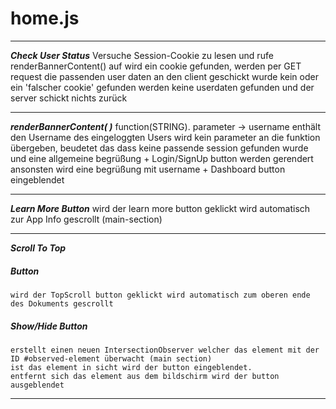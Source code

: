 <h1>home.js</h1>

---------------------------------------------------------------------------

**_Check User Status_**
    Versuche Session-Cookie zu lesen und rufe renderBannerContent() auf
    wird ein cookie gefunden, werden per GET request die passenden user daten an den client geschickt
    wurde kein oder ein 'falscher cookie' gefunden werden keine userdaten gefunden und der server schickt nichts zurück

---------------------------------------------------------------------------

**_renderBannerContent( )_**
    function(STRING). parameter -> username enthält den Username des eingeloggten Users
    wird kein parameter an die funktion übergeben, beudetet das dass keine passende session gefunden wurde
    und eine allgemeine begrüßung + Login/SignUp button werden gerendert
    ansonsten wird eine begrüßung mit username + Dashboard button eingeblendet

---------------------------------------------------------------------------
    
**_Learn More Button_**
    wird der learn more button geklickt wird automatisch zur App Info gescrollt (main-section)

---------------------------------------------------------------------------

**_Scroll To Top_**
##### Button
    wird der TopScroll button geklickt wird automatisch zum oberen ende des Dokuments gescrollt

##### Show/Hide Button
    erstellt einen neuen IntersectionObserver welcher das element mit der ID #observed-element überwacht (main section)
    ist das element in sicht wird der button eingeblendet.
    entfernt sich das element aus dem bildschirm wird der button ausgeblendet

---------------------------------------------------------------------------